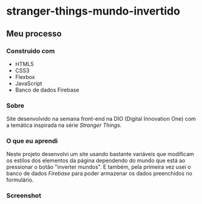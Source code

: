 # stranger-things-mundo-invertido

## Meu processo

### Construido com

- HTML5
- CSS3
- Flexbox
- JavaScript
- Banco de dados Firebase

### Sobre

Site desenvolvido na semana front-end na DIO (Digital Innovation One) com a temática inspirada na série *Stranger Things*.

### O que eu aprendi

Neste projeto desenvolvi um site usando bastante variáveis que modificam os estilos dos elementos da página dependendo do mundo que está ao pressionar o botão "inverter mundos". E também, pela primeira vez usei o banco de dados *Firebase* para poder armazenar os dados preenchidos no formulário.

### Screenshot
